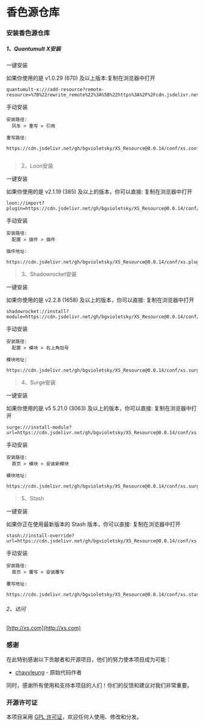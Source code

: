 # 香色源仓库

### 安装香色源仓库

##### 1、Quantumult X安装

一键安装

如果你使用的是 v1.0.29 (670) 及以上版本:复制在浏览器中打开
```
quantumult-x:///add-resource?remote-resource=%7B%22rewrite_remote%22%3A%5B%22https%3A%2F%2Fcdn.jsdelivr.net%2Fgh%2Fbgvioletsky%2FXS_Resource%400.0.14%2Fconf%2Fxs.conf%2Ctag%3Dxs%22%5D%7D
```

手动安装

```
安装路径: 
 ​ 风车 > 重写 > 引用

重写路径: 
  https://cdn.jsdelivr.net/gh/bgvioletsky/XS_Resource@0.0.14/conf/xs.conf
  
```
>2、Loon安装

一键安装

如果你使用的是 v2.1.19 (385) 及以上的版本，你可以直接: 复制在浏览器中打开

```
loon://import?plugin=https://cdn.jsdelivr.net/gh/bgvioletsky/XS_Resource@0.0.14/conf/xs.plugin
```

手动安装
```
安装路径: 
 ​ 配置 > 插件 > 插件
 
插件地址: 

https://cdn.jsdelivr.net/gh/bgvioletsky/XS_Resource@0.0.14/conf/xs.plugin
```
>3、Shadowrocket安装

一键安装

如果你使用的是 v2.2.8 (1658) 及以上的版本，你可以直接: 复制在浏览器中打开
```
shadowrocket://install?module=https://cdn.jsdelivr.net/gh/bgvioletsky/XS_Resource@0.0.14/conf/xs.surge.sgmodule
```

手动安装

```
安装路径: 
 ​ 配置 > 模块 > 右上角加号

模块地址: 
  https://cdn.jsdelivr.net/gh/bgvioletsky/XS_Resource@0.0.14/conf/xs.surge.sgmodule

```
>4、Surge安装

一键安装

如果你使用的是 v5 5.21.0 (3063) 及以上的版本，你可以直接: 复制在浏览器中打开
```
surge:///install-module?url=https://cdn.jsdelivr.net/gh/bgvioletsky/XS_Resource@0.0.14/conf/xs.surge.sgmodule
```

手动安装

```
安装路径: 
 ​ 首页 > 模块 > 安装新模块

模块地址: 
  https://cdn.jsdelivr.net/gh/bgvioletsky/XS_Resource@0.0.14/conf/xs.surge.sgmodule
```

>5、Stash

一键安装

如果你正在使用最新版本的  Stash 版本，你可以直接: 复制在浏览器中打开
```
stash://install-override?url=https://cdn.jsdelivr.net/gh/bgvioletsky/XS_Resource@0.0.14/conf/xs.stash.stoverride
```
手动安装

```
安装路径: 
  首页 > 覆写 > 安装覆写
  
​覆写地址: 
  https://cdn.jsdelivr.net/gh/bgvioletsky/XS_Resource@0.0.14/conf/xs.stash.stoverride
```

###### 2、访问

[http://xs.com](http://xs.com)



### 感谢

在此特别感谢以下贡献者和开源项目，他们的努力使本项目成为可能：

- [chavyleung](https://github.com/chavyleung) - 原始代码作者

同时，感谢所有使用和支持本项目的人们！你们的反馈和建议对我们非常重要。

### 开源许可证

本项目采用 [GPL 许可证](https://www.gnu.org/licenses/gpl-3.0.html)，欢迎任何人使用、修改和分发。